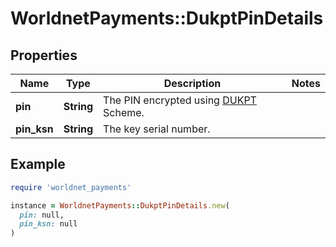 # WorldnetPayments::DukptPinDetails

## Properties

| Name | Type | Description | Notes |
| ---- | ---- | ----------- | ----- |
| **pin** | **String** | The PIN encrypted using [DUKPT](https://en.wikipedia.org/wiki/Derived_unique_key_per_transaction) Scheme. |  |
| **pin_ksn** | **String** | The key serial number. |  |

## Example

```ruby
require 'worldnet_payments'

instance = WorldnetPayments::DukptPinDetails.new(
  pin: null,
  pin_ksn: null
)
```

